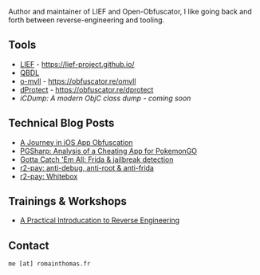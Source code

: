 Author and maintainer of LIEF and Open-Obfuscator,
I like going back and forth between reverse-engineering and tooling.

## Tools

* [LIEF](https://github.com/lief-project/LIEF) - https://lief-project.github.io/
* [QBDL](https://github.com/quarkslab/QBDL)
* [o-mvll](https://github.com/open-obfuscator/o-mvll) - https://obfuscator.re/omvll
* [dProtect](https://github.com/open-obfuscator/dProtect) - https://obfuscator.re/dprotect
* *iCDump: A modern ObjC class dump - coming soon*

## Technical Blog Posts

* [A Journey in iOS App Obfuscation](https://www.romainthomas.fr/post/22-08-ios-obfuscation/)
* [PGSharp: Analysis of a Cheating App for PokemonGO](https://www.romainthomas.fr/post/21-11-pgsharp-analysis/)
* [Gotta Catch 'Em All: Frida & jailbreak detection](https://www.romainthomas.fr/post/21-07-pokemongo-anti-frida-jailbreak-bypass/)
* [r2-pay: anti-debug, anti-root & anti-frida](https://www.romainthomas.fr/post/20-09-r2con-obfuscated-whitebox-part1/)
* [r2-pay: Whitebox](https://www.romainthomas.fr/post/20-09-r2con-obfuscated-whitebox-part2/)

## Trainings & Workshops

* [A Practical Introducation to Reverse Engineering](https://github.com/romainthomas/reverse-engineering-workshop)

## Contact

``me [at] romainthomas.fr``
